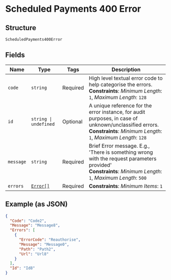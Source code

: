 
# Scheduled Payments 400 Error

## Structure

`ScheduledPayments400Error`

## Fields

| Name | Type | Tags | Description |
|  --- | --- | --- | --- |
| `code` | `string` | Required | High level textual error code to help categorise the errors.<br>**Constraints**: *Minimum Length*: `1`, *Maximum Length*: `128` |
| `id` | `string \| undefined` | Optional | A unique reference for the error instance, for audit purposes, in case of unknown/unclassified errors.<br>**Constraints**: *Minimum Length*: `1`, *Maximum Length*: `128` |
| `message` | `string` | Required | Brief Error message. E.g., 'There is something wrong with the request parameters provided'<br>**Constraints**: *Minimum Length*: `1`, *Maximum Length*: `500` |
| `errors` | [`Error[]`](../../doc/models/error.md) | Required | **Constraints**: *Minimum Items*: `1` |

## Example (as JSON)

```json
{
  "Code": "Code2",
  "Message": "Message8",
  "Errors": [
    {
      "ErrorCode": "Reauthorise",
      "Message": "Message0",
      "Path": "Path2",
      "Url": "Url8"
    }
  ],
  "Id": "Id8"
}
```

